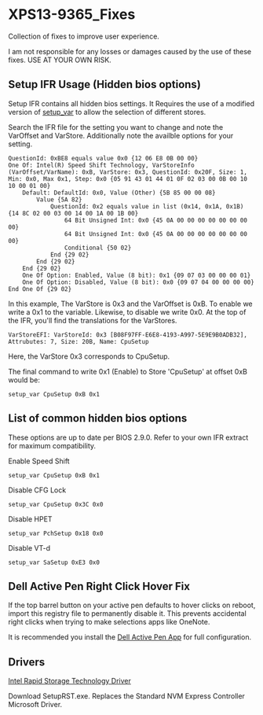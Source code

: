 # XPS13-9365_Fixes
Collection of fixes to improve user experience.

I am not responsible for any losses or damages caused by the use of these fixes. USE AT YOUR OWN RISK.

## Setup IFR Usage (Hidden bios options)
Setup IFR contains all hidden bios settings. It Requires the use of a modified version of [setup_var](https://github.com/XDleader555/grub_setup_var) to allow the selection of different stores.

Search the IFR file for the setting you want to change and note the VarOffset and VarStore.
Additionally note the availble options for your setting.
```
QuestionId: 0xBE8 equals value 0x0 {12 06 E8 0B 00 00}
One Of: Intel(R) Speed Shift Technology, VarStoreInfo (VarOffset/VarName): 0xB, VarStore: 0x3, QuestionId: 0x20F, Size: 1, Min: 0x0, Max 0x1, Step: 0x0 {05 91 43 01 44 01 0F 02 03 00 0B 00 10 10 00 01 00}
	Default: DefaultId: 0x0, Value (Other) {5B 85 00 00 08}
		Value {5A 82}
			QuestionId: 0x2 equals value in list (0x14, 0x1A, 0x1B) {14 8C 02 00 03 00 14 00 1A 00 1B 00}
				64 Bit Unsigned Int: 0x0 {45 0A 00 00 00 00 00 00 00 00}
				64 Bit Unsigned Int: 0x0 {45 0A 00 00 00 00 00 00 00 00}
				Conditional {50 02}
			End {29 02}
		End {29 02}
	End {29 02}
	One Of Option: Enabled, Value (8 bit): 0x1 {09 07 03 00 00 00 01}
	One Of Option: Disabled, Value (8 bit): 0x0 {09 07 04 00 00 00 00}
End One Of {29 02}
```

In this example, The VarStore is 0x3 and the VarOffset is 0xB. To enable we write a 0x1 to the variable. Likewise, to disable we write 0x0.
At the top of the IFR, you'll find the translations for the VarStores.
```
VarStoreEFI: VarStoreId: 0x3 [B08F97FF-E6E8-4193-A997-5E9E9B0ADB32], Attrubutes: 7, Size: 20B, Name: CpuSetup
```
Here, the VarStore 0x3 corresponds to CpuSetup.

The final command to write 0x1 (Enable) to Store 'CpuSetup' at offset 0xB would be: 
```
setup_var CpuSetup 0xB 0x1
```

## List of common hidden bios options
These options are up to date per BIOS 2.9.0. Refer to your own IFR extract for maximum compatibility.

Enable Speed Shift
```
setup_var CpuSetup 0xB 0x1
```

Disable CFG Lock
```
setup_var CpuSetup 0x3C 0x0
```

Disable HPET
```
setup_var PchSetup 0x18 0x0
```

Disable VT-d
```
setup_var SaSetup 0xE3 0x0
```

## Dell Active Pen Right Click Hover Fix
If the top barrel button on your active pen defaults to hover clicks on reboot, import this registry file to permanently disable it. This prevents accidental right clicks when trying to make selections apps like OneNote.

It is recommended you install the [Dell Active Pen App](https://www.dell.com/support/home/au/en/audhs1/drivers/driversdetails?driverid=56dt7&oscode=wt64a&productcode=dell-active-pen-pn557w) for full configuration.

## Drivers
[Intel Rapid Storage Technology Driver](https://downloadcenter.intel.com/download/29094/Intel-Rapid-Storage-Technology-Intel-RST-User-Interface-and-Driver?product=99745)

Download SetupRST.exe. Replaces the Standard NVM Express Controller Microsoft Driver.